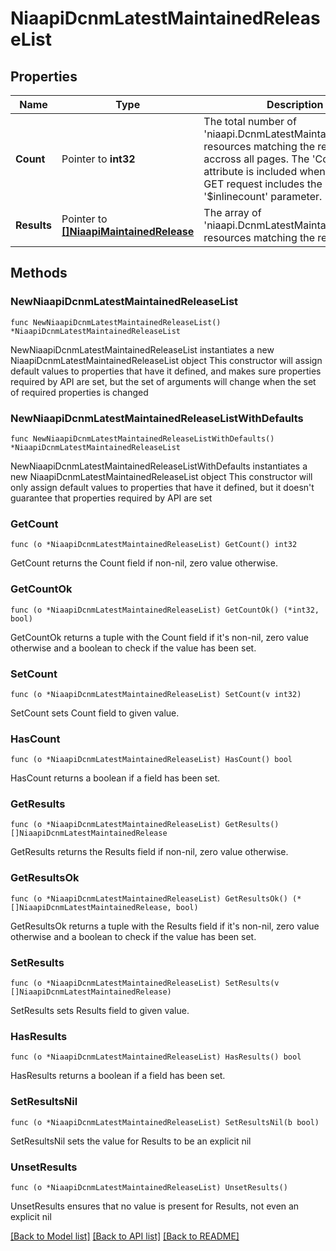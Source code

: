 # NiaapiDcnmLatestMaintainedReleaseList

## Properties

Name | Type | Description | Notes
------------ | ------------- | ------------- | -------------
**Count** | Pointer to **int32** | The total number of &#39;niaapi.DcnmLatestMaintainedRelease&#39; resources matching the request, accross all pages. The &#39;Count&#39; attribute is included when the HTTP GET request includes the &#39;$inlinecount&#39; parameter. | [optional] 
**Results** | Pointer to [**[]NiaapiMaintainedRelease**](NiaapiMaintainedRelease.md) | The array of &#39;niaapi.DcnmLatestMaintainedRelease&#39; resources matching the request. | [optional] 

## Methods

### NewNiaapiDcnmLatestMaintainedReleaseList

`func NewNiaapiDcnmLatestMaintainedReleaseList() *NiaapiDcnmLatestMaintainedReleaseList`

NewNiaapiDcnmLatestMaintainedReleaseList instantiates a new NiaapiDcnmLatestMaintainedReleaseList object
This constructor will assign default values to properties that have it defined,
and makes sure properties required by API are set, but the set of arguments
will change when the set of required properties is changed

### NewNiaapiDcnmLatestMaintainedReleaseListWithDefaults

`func NewNiaapiDcnmLatestMaintainedReleaseListWithDefaults() *NiaapiDcnmLatestMaintainedReleaseList`

NewNiaapiDcnmLatestMaintainedReleaseListWithDefaults instantiates a new NiaapiDcnmLatestMaintainedReleaseList object
This constructor will only assign default values to properties that have it defined,
but it doesn't guarantee that properties required by API are set

### GetCount

`func (o *NiaapiDcnmLatestMaintainedReleaseList) GetCount() int32`

GetCount returns the Count field if non-nil, zero value otherwise.

### GetCountOk

`func (o *NiaapiDcnmLatestMaintainedReleaseList) GetCountOk() (*int32, bool)`

GetCountOk returns a tuple with the Count field if it's non-nil, zero value otherwise
and a boolean to check if the value has been set.

### SetCount

`func (o *NiaapiDcnmLatestMaintainedReleaseList) SetCount(v int32)`

SetCount sets Count field to given value.

### HasCount

`func (o *NiaapiDcnmLatestMaintainedReleaseList) HasCount() bool`

HasCount returns a boolean if a field has been set.

### GetResults

`func (o *NiaapiDcnmLatestMaintainedReleaseList) GetResults() []NiaapiDcnmLatestMaintainedRelease`

GetResults returns the Results field if non-nil, zero value otherwise.

### GetResultsOk

`func (o *NiaapiDcnmLatestMaintainedReleaseList) GetResultsOk() (*[]NiaapiDcnmLatestMaintainedRelease, bool)`

GetResultsOk returns a tuple with the Results field if it's non-nil, zero value otherwise
and a boolean to check if the value has been set.

### SetResults

`func (o *NiaapiDcnmLatestMaintainedReleaseList) SetResults(v []NiaapiDcnmLatestMaintainedRelease)`

SetResults sets Results field to given value.

### HasResults

`func (o *NiaapiDcnmLatestMaintainedReleaseList) HasResults() bool`

HasResults returns a boolean if a field has been set.

### SetResultsNil

`func (o *NiaapiDcnmLatestMaintainedReleaseList) SetResultsNil(b bool)`

 SetResultsNil sets the value for Results to be an explicit nil

### UnsetResults
`func (o *NiaapiDcnmLatestMaintainedReleaseList) UnsetResults()`

UnsetResults ensures that no value is present for Results, not even an explicit nil

[[Back to Model list]](../README.md#documentation-for-models) [[Back to API list]](../README.md#documentation-for-api-endpoints) [[Back to README]](../README.md)


